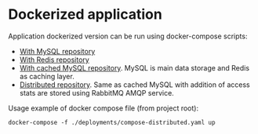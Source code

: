 Dockerized application
==

Application dockerized version can be run using docker-compose scripts:
- [With MySQL repository](../deployments/compose-mysql-repo.yaml)
- [With Redis repository](../deployments/compose-redis-repo.yaml)
- [With cached MySQL repository](../deployments/compose-cached-mysql-repo.yaml). MySQL is main data storage and Redis as caching layer.
- [Distributed repository](../deployments/compose-distributed.yaml). Same as cached MySQL with addition of access stats are stored using RabbitMQ AMQP service.

Usage example of docker compose file (from project root):

```shell
docker-compose -f ./deployments/compose-distributed.yaml up
```
